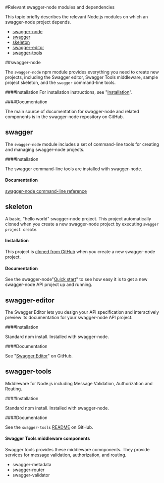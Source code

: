 #Relevant swagger-node modules and dependencies

This topic briefly describes the relevant Node.js modules on which an swagger-node project depends. 

* [swagger-node](#swagger-node)
* [swagger](#swagger)
* [skeleton](#skeleton)
* [swagger-editor](#swagger-editor)
* [swagger-tools](#swagger-tools)

##<a ref='swagger-node'></a>swagger-node

The `swagger-node` npm module provides everything you need to create new  projects, including the Swagger editor, Swagger Tools middleware, sample project skeleton, and the `swagger` command-line tools. 

####Installation
For installation instructions, see "[Installation](./install.md)". 

####Documentation

The main source of documentation for swagger-node and related components is in the swagger-node repository on GitHub. 

## <a ref='swagger'></a>swagger

The `swagger-node` module includes a set of command-line tools for creating and managing swagger-node projects. 

####Installation

The swagger command-line tools are installed with swagger-node. 

#### Documentation

[swagger-node command-line reference](./cli.md)


## <a ref='skeleton'></a>skeleton

A basic, "hello world" swagger-node project. This project automatically cloned when you create a new swagger-node project by executing `swagger project create`. 

#### Installation

This project is [cloned from GitHub](https://github.com/swagger-node/<framework>project-skeleton) when you create a new swagger-node project. 

#### Documentation

See the swagger-node"[Quick start](./quick-start.md)" to see how easy it is to get a new swagger-node API project up and running. 

## <a ref='swagger-editor'></a>swagger-editor

The Swagger Editor lets you design your API specification and interactively preview its documentation for your swagger-node API project. 

####Installation

Standard npm install. Installed with swagger-node.

####Documentation

See "[Swagger Editor](https://github.com/swagger-api/swagger-editor)" on GitHub.

## <a ref='swagger-tools'></a>swagger-tools

Middleware for Node.js including Message Validation, Authorization and Routing. 

####Installation

Standard npm install. Installed with swagger-node. 

####Documentation

See the `swagger-tools` [README](https://github.com/apigee-127/swagger-tools) on GitHub. 


#### Swagger Tools middleware components

Swagger tools provides these middleware comnponents. They provide services for message validation, authorization, and routing. 

* swagger-metadata
* swagger-router
* swagger-validator



 